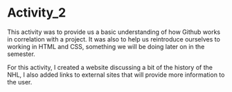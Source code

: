 # Activity_2

This activity was to provide us a basic understanding of how Github works in correlation with a project. It was also to help us 
reintroduce ourselves to working in HTML and CSS, something we will be doing later on in the semester.

For this activity, I created a website discussing a bit of the history of the NHL, I also added links to external sites that will 
provide more information to the user. 
